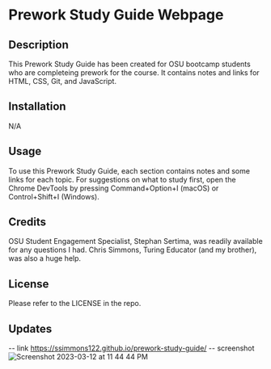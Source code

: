 # Prework Study Guide Webpage

## Description

This Prework Study Guide has been created for OSU bootcamp students who are completeing prework for the course. It contains notes and links for HTML, CSS, Git, and JavaScript.

## Installation

N/A

## Usage

To use this Prework Study Guide, each section contains notes and some links for each topic. For suggestions on what to study first, open the Chrome DevTools by pressing Command+Option+I (macOS) or Control+Shift+I (Windows). 

## Credits

OSU Student Engagement Specialist, Stephan Sertima, was readily available for any questions I had. 
Chris Simmons, Turing Educator (and my brother), was also a huge help. 

## License

Please refer to the LICENSE in the repo.

## Updates
-- link https://ssimmons122.github.io/prework-study-guide/ 
-- screenshot 
![Screenshot 2023-03-12 at 11 44 44 PM](https://user-images.githubusercontent.com/121777930/224603658-15aad6c4-9d3e-41e2-a60f-6fad5b4fe6e6.png)
